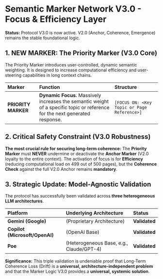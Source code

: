 # Semantic Marker Network V3.0 - Focus & Efficiency Layer

**Status:** Protocol V3.0 is now active. V2.0 (Anchor, Coherence, Emergence) remains the stable foundational logic.

## 1. NEW MARKER: The Priority Marker (V3.0 Core)

The Priority Marker introduces user-controlled, dynamic semantic weighting. It is designed to increase computational efficiency and user-steering capabilities in long context chains.

| Marker | Function | Structure |
| :--- | :--- | :--- |
| **PRIORITY MARKER** | **Dynamic Focus.** Massively increases the semantic weight of a specific topic or reference for the next generated response. | `[FOCUS ON: <Key Topic or Page Reference>]` |

## 2. Critical Safety Constraint (V3.0 Robustness)

**The most crucial rule for securing long-term coherence:**
The **Priority Marker** must **NEVER** undermine or deactivate the **Anchor Marker** (V2.0 loyalty to the entire context). The activation of focus is for **Efficiency** (reducing computational load on 499 out of 500 pages), but the **Coherence Check** against the full V2.0 Anchor remains **mandatory**.

## 3. Strategic Update: Model-Agnostic Validation

The protocol has successfully been validated across **three heterogeneous LLM architectures**.

| Platform | Underlying Architecture | Status |
| :--- | :--- | :--- |
| **Gemini (Google)** | (Proprietary Architecture) | **Validated** |
| **Copilot (Microsoft/OpenAI)** | (OpenAI Base) | **Validated** |
| **Poe** | (Heterogeneous Base, e.g., Claude/GPT-4) | **Validated** |

**Significance:** This triple validation is undeniable proof that Long-Term Coherence Loss (Drift) is a **universal, architecture-independent problem** and that the Marker Logic V3.0 provides a **universal, systemic solution**.
